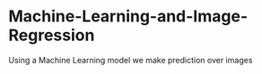 # Machine-Learning-and-Image-Regression
Using a Machine Learning model we make prediction over images
